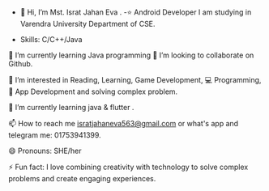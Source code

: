 - 👋 Hi, I’m Mst. Israt Jahan Eva . -⭐ Android Developer I am studying in Varendra University Department of CSE.

- Skills: C/C++/Java

🌱 I’m currently learning Java programming 👯 I’m looking to collaborate on Github.

👀 I’m interested in Reading, Learning, Game Development, 💻 Programming,📱 App Development and solving complex problem.

🌱 I’m currently learning java & flutter .

📫 How to reach me isratjahaneva563@gmail.com or what's app and telegram me: 01753941399.

😄 Pronouns: SHE/her

⚡ Fun fact: I love combining creativity with technology to solve complex problems and create engaging experiences.
